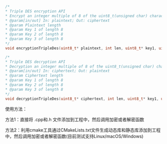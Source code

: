 ```c++
/*
* Triple DES encryption API
* Encrypt an integer multiple of 8 of the uint8_t(unsigned char) character, and finally less than 8 unencrypted
* @param[in/out] In: plaintext; Out: ciphertext
* @param Plaintext length
* @param Key 1 of length 8
* @param Key 2 of length 8
* @param Key 3 of length 8
*/
void encryptionTripleDes(uint8_t* plaintext, int len, uint8_t* key1, uint8_t* key2, uint8_t* key3);

/*
* Triple DES decryption API
* Decryption an integer multiple of 8 of the uint8_t(unsigned char) character, and finally do not decrypt less than 8
* @param[in/out] In: ciphertext; Out: plaintext
* @param Ciphertext length
* @param Key 1 of length 8
* @param Key 2 of length 8
* @param Key 3 of length 8
*/
void decryptionTripleDes(uint8_t* ciphertext, int len, uint8_t* key1, uint8_t* key2, uint8_t* key3);
```

使用方法：

方法1：直接将 .cpp和.h 文件添加到工程中，然后调用加密或者解密函数

方法2：利用cmake工具通过CMakeLists.txt文件生成动态库和静态库添加到工程中，然后调用加密或者解密函数(目前测试支持Linux/macOS/Windows)